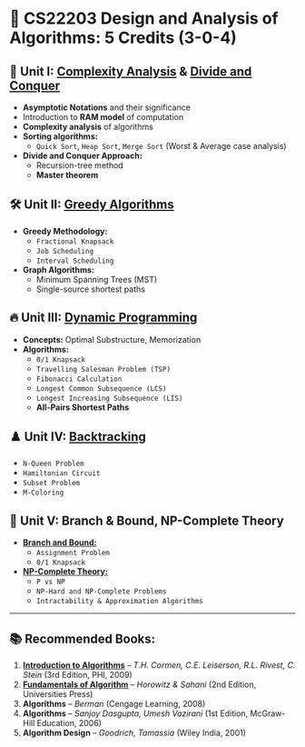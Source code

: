# 📌 CS22203 Design and Analysis of Algorithms: 5 Credits (3-0-4)

## 📖 Unit I: [Complexity Analysis](./theory/notes/intro_to_daa.pdf) & [Divide and Conquer](./theory/notes/dac_method.pdf)
- **Asymptotic Notations** and their significance  
- Introduction to **RAM model** of computation  
- **Complexity analysis** of algorithms  
- **Sorting algorithms:**  
  - `Quick Sort`, `Heap Sort`, `Merge Sort` (Worst & Average case analysis)  
- **Divide and Conquer Approach:**
  - Recursion-tree method  
  - **Master theorem**  

## 🛠️ Unit II: [Greedy Algorithms](./theory/notes/greedy_method.pdf)  
- **Greedy Methodology:**  
  - `Fractional Knapsack`  
  - `Job Scheduling`  
  - `Interval Scheduling`  
- **Graph Algorithms:**  
  - Minimum Spanning Trees (MST)  
  - Single-source shortest paths  

## 🔥 Unit III: [Dynamic Programming](./theory/notes/dynamic-programming.pdf)
- **Concepts:** Optimal Substructure, Memorization  
- **Algorithms:**  
  - `0/1 Knapsack`  
  - `Travelling Salesman Problem (TSP)`  
  - `Fibonacci Calculation`  
  - `Longest Common Subsequence (LCS)`  
  - `Longest Increasing Subsequence (LIS)`  
  - **All-Pairs Shortest Paths**  

## ♟️ Unit IV: [Backtracking](./theory/notes/backtracking.pdf)
- `N-Queen Problem`  
- `Hamiltonian Circuit`  
- `Subset Problem`  
- `M-Coloring`  

## 🚀 Unit V: Branch & Bound, NP-Complete Theory  
- [**Branch and Bound:**](./theory/notes/brand-and-bound.pdf)
  - `Assignment Problem`  
  - `0/1 Knapsack`  
- [**NP-Complete Theory:**](./theory/notes/NP-complete.pdf)
  - `P vs NP`  
  - `NP-Hard and NP-Complete Problems`  
  - `Intractability & Approximation Algorithms`  

---

## 📚 Recommended Books:  
1. [**Introduction to Algorithms**](./books/intro_to_algo_CLRS.pdf) – *T.H. Cormen, C.E. Leiserson, R.L. Rivest, C. Stein* (3rd Edition, PHI, 2009)  
2. [**Fundamentals of Algorithm**](./books/fundamentals_of_algo.pdf) – *Horowitz & Sahani* (2nd Edition, Universities Press)  
3. **Algorithms** – *Berman* (Cengage Learning, 2008)  
4. **Algorithms** – *Sanjoy Dasgupta, Umesh Vazirani* (1st Edition, McGraw-Hill Education, 2006)  
5. **Algorithm Design** – *Goodrich, Tamassia* (Wiley India, 2001)  

